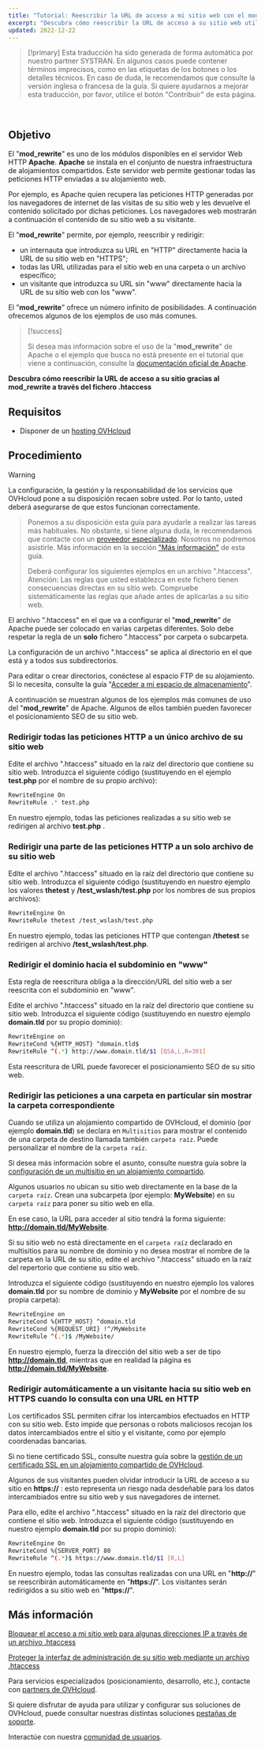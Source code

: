 ```yaml
---
title: "Tutorial: Reescribir la URL de acceso a mi sitio web con el mod_rewrite a través del archivo .htaccess"
excerpt: "Descubra cómo reescribir la URL de acceso a su sitio web utilizando el mod_rewrite a través del archivo .htaccess"
updated: 2022-12-22
---
```


> [!primary]
> Esta traducción ha sido generada de forma automática por nuestro partner SYSTRAN. En algunos casos puede contener términos imprecisos, como en las etiquetas de los botones o los detalles técnicos. En caso de duda, le recomendamos que consulte la versión inglesa o francesa de la guía. Si quiere ayudarnos a mejorar esta traducción, por favor, utilice el botón "Contribuir" de esta página.
>

  
## Objetivo

El "**mod_rewrite**" es uno de los módulos disponibles en el servidor Web HTTP **Apache**. **Apache** se instala en el conjunto de nuestra infraestructura de alojamientos compartidos. Este servidor web permite gestionar todas las peticiones HTTP enviadas a su alojamiento web.

Por ejemplo, es Apache quien recupera las peticiones HTTP generadas por los navegadores de internet de las visitas de su sitio web y les devuelve el contenido solicitado por dichas peticiones. Los navegadores web mostrarán a continuación el contenido de su sitio web a su visitante.

El "**mod_rewrite**" permite, por ejemplo, reescribir y redirigir:

- un internauta que introduzca su URL en "HTTP" directamente hacia la URL de su sitio web en "HTTPS";
- todas las URL utilizadas para el sitio web en una carpeta o un archivo específico;
- un visitante que introduzca su URL sin "www" directamente hacia la URL de su sitio web con los "www".

El "**mod_rewrite**" ofrece un número infinito de posibilidades. A continuación ofrecemos algunos de los ejemplos de uso más comunes.

> [!success]
>
> Si desea más información sobre el uso de la "**mod_rewrite**" de Apache o el ejemplo que busca no está presente en el tutorial que viene a continuación, consulte la [documentación oficial de Apache](https://httpd.apache.org/docs/2.4/en/mod/mod_rewrite.html).
>

**Descubra cómo reescribir la URL de acceso a su sitio gracias al mod_rewrite a través del fichero .htaccess**
  
## Requisitos

- Disponer de un [hosting OVHcloud](/links/web/hosting)
  
## Procedimiento

> [!warning]
>
La configuración, la gestión y la responsabilidad de los servicios que OVHcloud pone a su disposición recaen sobre usted. Por lo tanto, usted deberá asegurarse de que estos funcionan correctamente.
> 
> Ponemos a su disposición esta guía para ayudarle a realizar las tareas más habituales. No obstante, si tiene alguna duda, le recomendamos que contacte con un [proveedor especializado](/links/partner). Nosotros no podremos asistirle. Más información en la sección ["Más información"](#go-further) de esta guía.
>
>
> Deberá configurar los siguientes ejemplos en un archivo ".htaccess". Atención: Las reglas que usted establezca en este fichero tienen consecuencias directas en su sitio web. Compruebe sistemáticamente las reglas que añade antes de aplicarlas a su sitio web.
>

El archivo ".htaccess" en el que va a configurar el "**mod_rewrite**" de Apache puede ser colocado en varias carpetas diferentes. Solo debe respetar la regla de un **solo** fichero ".htaccess" por carpeta o subcarpeta.

La configuración de un archivo ".htaccess" se aplica al directorio en el que está y a todos sus subdirectorios.

Para editar o crear directorios, conéctese al espacio FTP de su alojamiento. Si lo necesita, consulte la guía "[Acceder a mi espacio de almacenamiento](/pages/web_cloud/web_hosting/ftp_connection)".

A continuación se muestran algunos de los ejemplos más comunes de uso del "**mod_rewrite**" de Apache. Algunos de ellos también pueden favorecer el posicionamiento SEO de su sitio web.

### Redirigir todas las peticiones HTTP a un único archivo de su sitio web

Edite el archivo ".htaccess" situado en la raíz del directorio que contiene su sitio web. Introduzca el siguiente código (sustituyendo en el ejemplo **test.php** por el nombre de su propio archivo):

```bash
RewriteEngine On
RewriteRule .* test.php
```

En nuestro ejemplo, todas las peticiones realizadas a su sitio web se redirigen al archivo **test.php** .

### Redirigir una parte de las peticiones HTTP a un solo archivo de su sitio web

Edite el archivo ".htaccess" situado en la raíz del directorio que contiene su sitio web. Introduzca el siguiente código (sustituyendo en nuestro ejemplo los valores **thetest** y **/test_wslash/test.php** por los nombres de sus propios archivos):

```bash
RewriteEngine On
RewriteRule thetest /test_wslash/test.php
```

En nuestro ejemplo, todas las peticiones HTTP que contengan **/thetest** se redirigen al archivo **/test_wslash/test.php**.

### Redirigir el dominio hacia el subdominio en "www"

Esta regla de reescritura obliga a la dirección/URL del sitio web a ser reescrita con el subdominio en "www".

Edite el archivo ".htaccess" situado en la raíz del directorio que contiene su sitio web. Introduzca el siguiente código (sustituyendo en nuestro ejemplo **domain.tld** por su propio dominio):

```bash
RewriteEngine on
RewriteCond %{HTTP_HOST} ^domain.tld$
RewriteRule ^(.*) http://www.domain.tld/$1 [QSA,L,R=301]
```

Esta reescritura de URL puede favorecer el posicionamiento SEO de su sitio web.

### Redirigir las peticiones a una carpeta en particular sin mostrar la carpeta correspondiente

Cuando se utiliza un alojamiento compartido de OVHcloud, el dominio (por ejemplo **domain.tld**) se declara en `Multisitios` para mostrar el contenido de una carpeta de destino llamada también `carpeta raíz`. Puede personalizar el nombre de la `carpeta raíz`.

Si desea más información sobre el asunto, consulte nuestra guía sobre la [configuración de un multisitio en un alojamiento compartido](/pages/web_cloud/web_hosting/multisites_configure_multisite).

Algunos usuarios no ubican su sitio web directamente en la base de la `carpeta raíz`. Crean una subcarpeta (por ejemplo: **MyWebsite**) en su `carpeta raíz` para poner su sitio web en ella.

En ese caso, la URL para acceder al sitio tendrá la forma siguiente: **http://domain.tld/MyWebsite**.

Si su sitio web no está directamente en el `carpeta raíz` declarado en multisitios para su nombre de dominio y no desea mostrar el nombre de la carpeta en la URL de su sitio, edite el archivo ".htaccess" situado en la raíz del repertorio que contiene su sitio web. 

Introduzca el siguiente código (sustituyendo en nuestro ejemplo los valores **domain.tld** por su nombre de dominio y **MyWebsite** por el nombre de su propia carpeta):

```bash
RewriteEngine on
RewriteCond %{HTTP_HOST} ^domain.tld
RewriteCond %{REQUEST_URI} !^/MyWebsite
RewriteRule ^(.*)$ /MyWebsite/
```

En nuestro ejemplo, fuerza la dirección del sitio web a ser de tipo **http://domain.tld**, mientras que en realidad la página es **http://domain.tld/MyWebsite**.

### Redirigir automáticamente a un visitante hacia su sitio web en HTTPS cuando lo consulta con una URL en HTTP

Los certificados SSL permiten cifrar los intercambios efectuados en HTTP con su sitio web. Esto impide que personas o robots maliciosos recojan los datos intercambiados entre el sitio y el visitante, como por ejemplo coordenadas bancarias.

Si no tiene certificado SSL, consulte nuestra guía sobre la [gestión de un certificado SSL en un alojamiento compartido de OVHcloud](/pages/web_cloud/web_hosting/ssl_on_webhosting).

Algunos de sus visitantes pueden olvidar introducir la URL de acceso a su sitio en **https://** : esto representa un riesgo nada desdeñable para los datos intercambiados entre su sitio web y sus navegadores de internet.

Para ello, edite el archivo ".htaccess" situado en la raíz del directorio que contiene el sitio web. Introduzca el siguiente código (sustituyendo en nuestro ejemplo **domain.tld** por su propio dominio):

```bash
RewriteEngine On
RewriteCond %{SERVER_PORT} 80
RewriteRule ^(.*)$ https://www.domain.tld/$1 [R,L]
```

En nuestro ejemplo, todas las consultas realizadas con una URL en "**http://**" se reescribirán automáticamente en "**https://**". Los visitantes serán redirigidos a su sitio web en "**https://**".
  
## Más información <a name="go-further"></a>

[Bloquear el acceso a mi sitio web para algunas direcciones IP a través de un archivo .htaccess](/pages/web_cloud/web_hosting/htaccess_how_to_block_a_specific_ip_address_from_accessing_your_website)

[Proteger la interfaz de administración de su sitio web mediante un archivo .htaccess](/pages/web_cloud/web_hosting/htaccess_protect_directory_by_password)

Para servicios especializados (posicionamiento, desarrollo, etc.), contacte con [partners de OVHcloud](/links/partner).

Si quiere disfrutar de ayuda para utilizar y configurar sus soluciones de OVHcloud, puede consultar nuestras distintas soluciones [pestañas de soporte](/links/support).

Interactúe con nuestra [comunidad de usuarios](/links/community).